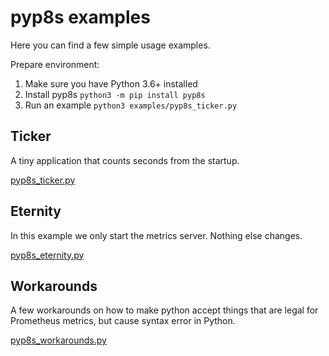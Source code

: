 # pyp8s examples

Here you can find a few simple usage examples.

Prepare environment:

1. Make sure you have Python 3.6+ installed
1. Install pyp8s `python3 -m pip install pyp8s`
1. Run an example `python3 examples/pyp8s_ticker.py`

## Ticker

A tiny application that counts seconds from the startup.

[pyp8s_ticker.py](https://github.com/pyp8s/examples/blob/master/examples/pyp8s_ticker.py)


## Eternity

In this example we only start the metrics server. Nothing else changes.

[pyp8s_eternity.py](https://github.com/pyp8s/examples/blob/master/examples/pyp8s_eternity.py)


## Workarounds

A few workarounds on how to make python accept things that are legal for Prometheus metrics, but cause syntax error in Python.

[pyp8s_workarounds.py](https://github.com/pyp8s/examples/blob/master/examples/pyp8s_workarounds.py)
